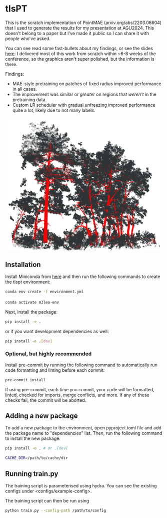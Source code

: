 # tlsPT

This is the scratch implementation of PointMAE (arxiv.org/abs/2203.06604) that I used to generate the results for my presentation at AGU2024. This doesn't belong to a paper but I've made it public so I can share it with people who've asked.

You can see read some fast-bullets about my findings, or see the slides [here](https://docs.google.com/presentation/d/1nZ2_TzjnOq7FMeOqkhAYEYjJ7wfqbaLoSft4on0UXvE/edit?usp=sharing). I delivered most of this work from scratch within ~6-8 weeks of the conference, so the graphics aren't super polished, but the information is there.

Findings:
- MAE-style pretraining on patches of fixed radius improved performance in all cases.
- The improvement was similar or *greater* on regions that *weren't* in the pretraining data.
- Custom LR scheduler with gradual unfreezing improved performance quite a lot, likely due to not many labels.


![Alt text for the image](splash.PNG)

## Installation

Install Miniconda from [here](https://docs.conda.io/en/latest/miniconda.html) and then run the following commands to create the tlspt environment:

```bash
conda env create -f environment.yml

conda activate m3leo-env
```

Next, install the package:

```bash
pip install -e .
```

or if you want development dependencies as well:

```bash
pip install -e .[dev]
```

### Optional, but highly recommended

Install [pre-commit](https://pre-commit.com/) by running the following command to automatically run code formatting and linting before each commit:

```bash
pre-commit install
```

If using pre-commit, each time you commit, your code will be formatted, linted, checked for imports, merge conflicts, and more. If any of these checks fail, the commit will be aborted.

## Adding a new package

To add a new package to the environment, open pyproject.toml file and add the package name to "dependencies" list. Then, run the following command to install the new package:

```bash
pip install -e . # or .[dev]
```

```bash
CACHE_DIR=/path/to/cache/dir
```

## Running train.py
The training script is parameterised using hydra. You can see the existing configs under <configs/example-config>.

The training script can then be run using

```bash
python train.py --config-path /path/to/config
```
